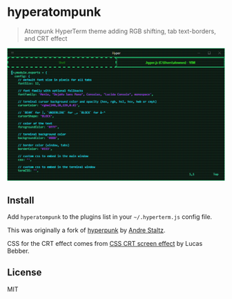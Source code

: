 # hyperatompunk

> Atompunk HyperTerm theme adding RGB shifting, tab text-borders, and CRT effect

![](screenshot.png)

## Install

Add `hyperatompunk` to the plugins list in your `~/.hyperterm.js` config file.

This was originally a fork of [hyperpunk](https://github.com/staltz/hyperpunk) by [Andre Staltz](https://staltz.com).

CSS for the CRT effect comes from [CSS CRT screen effect](https://codepen.io/lbebber/pen/XJRdrV/) by Lucas Bebber.

## License

MIT
